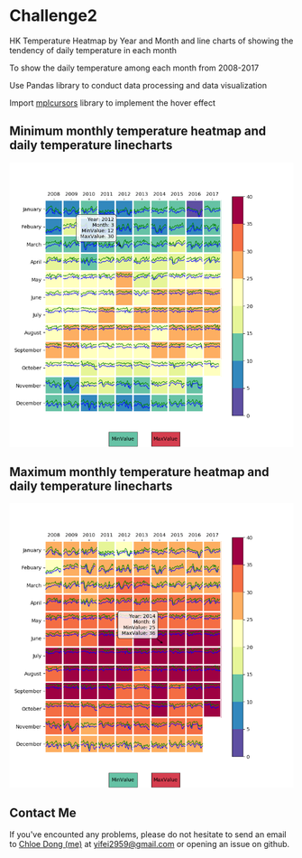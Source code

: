 # Challenge2

HK Temperature Heatmap by Year and Month and line charts of showing the tendency of daily temperature in each month

To show the daily temperature among each month from 2008-2017

Use Pandas library to conduct data processing and data visualization

Import [mplcursors](https://mplcursors.readthedocs.io/en/stable/) library to implement the hover effect

## Minimum monthly temperature heatmap and daily temperature linecharts


![Minvalue](./MinValue.png)


## Maximum monthly temperature heatmap and daily temperature linecharts


![MaxValue](./MaxValue.png)


## Contact Me
If you've encounted any problems, please do not hesitate to send an email to [Chloe Dong (me)](https://github.com/yifeidongchloe) at yifei2959@gmail.com or opening an issue on github.
